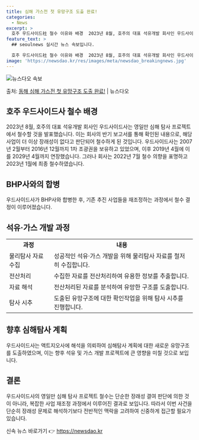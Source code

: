 ```yaml
---
title: 심해 가스전 첫 유망구조 도출 완료!
categories:
  - News
excerpt: >
  호주 우드사이드社 철수 이유와 배경  2023년 8월, 호주의 대표 석유개발 회사인 우드사이드社는 영일만 심…
feature_text: >
  ## seoulnews 실시간 뉴스 속보입니다.

  호주 우드사이드社 철수 이유와 배경  2023년 8월, 호주의 대표 석유개발 회사인 우드사이드社는 영일만 심…
image: 'https://newsdao.kr/res/images/meta/newsdao_breakingnews.jpg'
---
```


![뉴스다오 속보](https://newsdao.kr/res/images/meta/newsdao_breakingnews.jpg)

<p>출처: <a href="https://newsdao.kr/4139" rel="dofollow">동해 심해 가스전 첫 유망구조 도출 완료!</a> | 뉴스다오</p>

<h2 data-ke-size="size26">호주 우드사이드사 철수 배경</h2>
<p data-ke-size="size16">2023년 8월, 호주의 대표 석유개발 회사인 우드사이드사는 영일만 심해 탐사 프로젝트에서 철수할 것을 발표했습니다. 이는 회사의 반기 보고서를 통해 확인된 내용으로, 해당 사업이 더 이상 장래성이 없다고 판단되어 철수하게 된 것입니다. 우드사이드사는 2007년 2월부터 2016년 12월까지 1차 조광권을 보유하고 있었으며, 이후 2019년 4월에 이를 2029년 4월까지 연장했습니다. 그러나 회사는 2022년 7월 철수 의향을 표명하고 2023년 1월에 최종 철수하였습니다.</p>

<h2 data-ke-size="size26">BHP사와의 합병</h2>
<p data-ke-size="size16">우드사이드사가 BHP사와 합병한 후, 기존 추진 사업들을 재조정하는 과정에서 철수 결정이 이루어졌습니다.</p>

<h2 data-ke-size="size26">석유·가스 개발 과정</h2>
<table>
  <tr>
    <td style="text-align: center; height: 17px;"><b>과정</b></td>
    <td style="text-align: center; height: 17px;"><b>내용</b></td>
  </tr>
  <tr>
    <td style="text-align: left;">물리탐사 자료 수집</td>
    <td style="text-align: left;">성공적인 석유·가스 개발을 위해 물리탐사 자료를 철저히 수집합니다.</td>
  </tr>
  <tr>
    <td style="text-align: left;">전산처리</td>
    <td style="text-align: left;">수집한 자료를 전산처리하여 유용한 정보를 추출합니다.</td>
  </tr>
  <tr>
    <td style="text-align: left;">자료 해석</td>
    <td style="text-align: left;">전산처리된 자료를 분석하여 유망한 구조를 도출합니다.</td>
  </tr>
  <tr>
    <td style="text-align: left;">탐사 시추</td>
    <td style="text-align: left;">도출된 유망구조에 대한 확인작업을 위해 탐사 시추를 진행합니다.</td>
  </tr>
</table>

<h2 data-ke-size="size26">향후 심해탐사 계획</h2>
<p data-ke-size="size16">우드사이드사는 액트지오사에 해석을 의뢰하여 심해탐사 계획에 대한 새로운 유망구조를 도출하였으며, 이는 향후 석유 및 가스 개발 프로젝트에 큰 영향을 미칠 것으로 보입니다.</p>

<h2 data-ke-size="size26">결론</h2>
<p data-ke-size="size16">우드사이드사의 영일만 심해 탐사 프로젝트 철수는 단순한 장래성 결여 판단에 의한 것이 아니라, 복잡한 사업 재조정 과정에서 이루어진 결과로 보입니다. 따라서 이번 사건을 단순히 장래성 문제로 해석하기보다 전반적인 맥락을 고려하여 신중하게 접근할 필요가 있습니다.</p> 

신속 뉴스 바로가기 👉 <a href="https://newsdao.kr" rel="dofollow">https://newsdao.kr</a>


